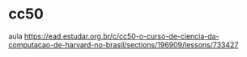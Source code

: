 # cc50

aula
https://ead.estudar.org.br/c/cc50-o-curso-de-ciencia-da-computacao-de-harvard-no-brasil/sections/196909/lessons/733427
